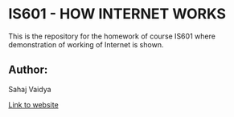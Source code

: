 # IS601 - HOW INTERNET WORKS

This is the repository for the homework of course IS601 where demonstration of working of 
Internet is shown.  
## Author:
Sahaj Vaidya

[Link to website](https://sahaj-vaidya.github.io/IS601-HistoryOfInternet/index.html)
